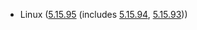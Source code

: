 - Linux ([5.15.95](https://lwn.net/Articles/924073) (includes [5.15.94](https://lwn.net/Articles/923308), [5.15.93](https://lwn.net/Articles/922814)))
